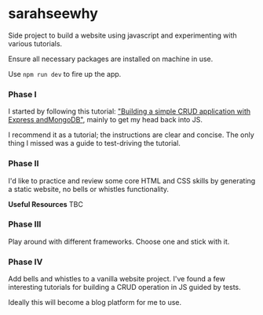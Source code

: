 # sarahseewhy

Side project to build a website using javascript and experimenting with various
tutorials.

Ensure all necessary packages are installed on machine in use.

Use `npm run dev` to fire up the app.


### Phase I

I started by following this tutorial: ["Building a simple CRUD application with
Express andMongoDB"](https://zellwk.com/blog/crud-express-mongodb/), mainly to
get my head back into JS.

I recommend it as a tutorial; the instructions are clear and concise. The only
thing I missed was a guide to test-driving the tutorial.

### Phase II

I'd like to practice and review some core HTML and CSS skills by generating a
static website, no bells or whistles functionality.

**Useful Resources**
TBC

### Phase III

Play around with different frameworks. Choose one and stick with it.

### Phase IV

Add bells and whistles to a vanilla website project. I've found
a few interesting tutorials for building a CRUD operation in JS guided by tests.

Ideally this will become a blog platform for me to use.
